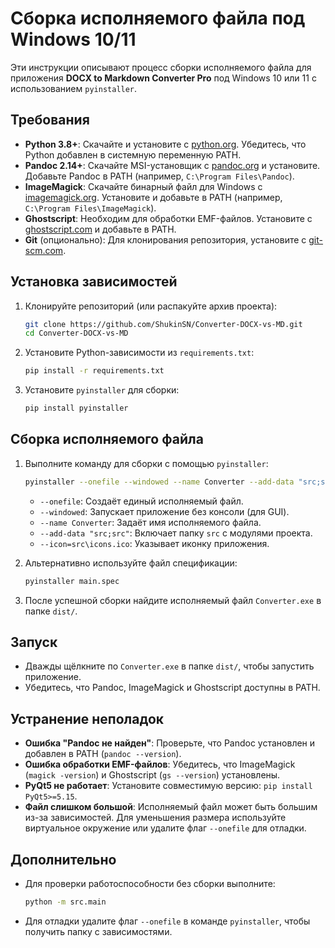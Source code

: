 # Сборка исполняемого файла под Windows 10/11

Эти инструкции описывают процесс сборки исполняемого файла для приложения **DOCX to Markdown Converter Pro** под Windows 10 или 11 с использованием `pyinstaller`.

## Требования

- **Python 3.8+**: Скачайте и установите с [python.org](https://www.python.org/downloads/). Убедитесь, что Python добавлен в системную переменную PATH.
- **Pandoc 2.14+**: Скачайте MSI-установщик с [pandoc.org](https://pandoc.org/installing.html) и установите. Добавьте Pandoc в PATH (например, `C:\Program Files\Pandoc`).
- **ImageMagick**: Скачайте бинарный файл для Windows с [imagemagick.org](https://imagemagick.org/script/download.php). Установите и добавьте в PATH (например, `C:\Program Files\ImageMagick`).
- **Ghostscript**: Необходим для обработки EMF-файлов. Установите с [ghostscript.com](https://ghostscript.com/releases/) и добавьте в PATH.
- **Git** (опционально): Для клонирования репозитория, установите с [git-scm.com](https://git-scm.com/downloads).

## Установка зависимостей

1. Клонируйте репозиторий (или распакуйте архив проекта):
   ```bash
   git clone https://github.com/ShukinSN/Converter-DOCX-vs-MD.git
   cd Converter-DOCX-vs-MD
   ```

2. Установите Python-зависимости из `requirements.txt`:
   ```bash
   pip install -r requirements.txt
   ```

3. Установите `pyinstaller` для сборки:
   ```bash
   pip install pyinstaller
   ```

## Сборка исполняемого файла

1. Выполните команду для сборки с помощью `pyinstaller`:
   ```bash
   pyinstaller --onefile --windowed --name Converter --add-data "src;src" --icon=src\icons.ico src/main.py
   ```

   - `--onefile`: Создаёт единый исполняемый файл.
   - `--windowed`: Запускает приложение без консоли (для GUI).
   - `--name Converter`: Задаёт имя исполняемого файла.
   - `--add-data "src;src"`: Включает папку `src` с модулями проекта.
   - `--icon=src\icons.ico`: Указывает иконку приложения.

2. Альтернативно используйте файл спецификации:
   ```bash
   pyinstaller main.spec
   ```

3. После успешной сборки найдите исполняемый файл `Converter.exe` в папке `dist/`.

## Запуск

- Дважды щёлкните по `Converter.exe` в папке `dist/`, чтобы запустить приложение.
- Убедитесь, что Pandoc, ImageMagick и Ghostscript доступны в PATH.

## Устранение неполадок

- **Ошибка "Pandoc не найден"**: Проверьте, что Pandoc установлен и добавлен в PATH (`pandoc --version`).
- **Ошибка обработки EMF-файлов**: Убедитесь, что ImageMagick (`magick -version`) и Ghostscript (`gs --version`) установлены.
- **PyQt5 не работает**: Установите совместимую версию: `pip install PyQt5>=5.15`.
- **Файл слишком большой**: Исполняемый файл может быть большим из-за зависимостей. Для уменьшения размера используйте виртуальное окружение или удалите флаг `--onefile` для отладки.

## Дополнительно

- Для проверки работоспособности без сборки выполните:
  ```bash
  python -m src.main
  ```
- Для отладки удалите флаг `--onefile` в команде `pyinstaller`, чтобы получить папку с зависимостями.